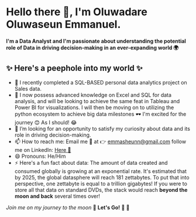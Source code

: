 # Hello there 👋, I'm Oluwadare Oluwaseun Emmanuel.

#### I'm a Data Analyst and I'm passionate about understanding the potential role of Data in driving decision-making in an ever-expanding world 🌍

## ✨ Here's a peephole into my world ✨

- 🔭 I recently completed a SQL-BASED personal data analytics project on Sales data.
- 🌱 I now possess advanced knowledge on Excel and SQL for data analysis, and will be looking to achieve the same feat in Tableau and Power BI for visualizations. I will then be moving on to utilizing the python ecosystem to achieve big data milestones 🕶️ I'm excited for the journey 😊 As I should! 😂
- 🤔 I’m looking for an opportunity to satisfy my curiosity about data and its role in driving decision-making.
- 📫 How to reach me: Email me 📨 at 👉 emmasheunn@gmail.com 
follow me on LinkedIn: [Here 🔗](https://www.linkedin.com/in/oluwaseun-oluwadare-3935b4127)
- 😄 Pronouns: He/Him 
- ⚡ Here's a fun fact about data:
The amount of data created and consumed globally is growing at an exponential rate. It's estimated that by 2025, the global datasphere will reach 181 zettabytes. To put that into perspective, one zettabyte is equal to a trillion gigabytes! If you were to store all that data on standard DVDs, the stack would reach **beyond the moon and back** several times over!

*Join me on my journey to the moon* 🌙 
**Let's Go!** 🚀 🚀 
